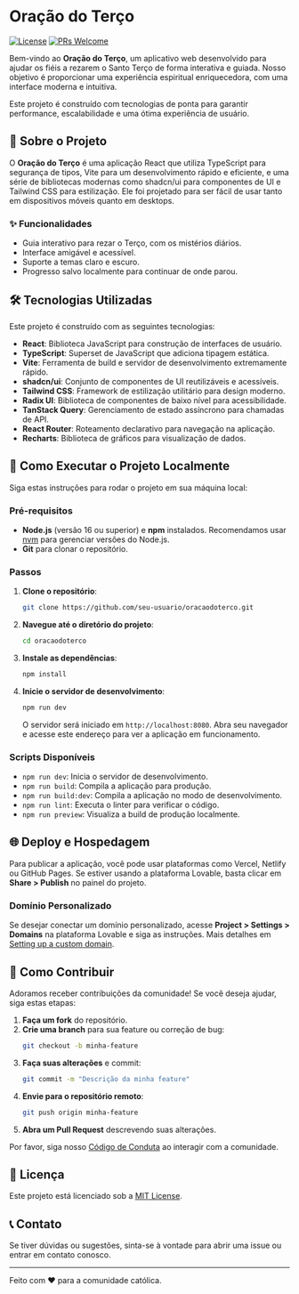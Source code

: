 # Oração do Terço

[![License](https://img.shields.io/badge/license-MIT-blue.svg)](LICENSE) [![PRs Welcome](https://img.shields.io/badge/PRs-welcome-brightgreen.svg)](http://makeapullrequest.com)

Bem-vindo ao **Oração do Terço**, um aplicativo web desenvolvido para ajudar os fiéis a rezarem o Santo Terço de forma interativa e guiada. Nosso objetivo é proporcionar uma experiência espiritual enriquecedora, com uma interface moderna e intuitiva.

Este projeto é construído com tecnologias de ponta para garantir performance, escalabilidade e uma ótima experiência de usuário.

## 📖 Sobre o Projeto

O **Oração do Terço** é uma aplicação React que utiliza TypeScript para segurança de tipos, Vite para um desenvolvimento rápido e eficiente, e uma série de bibliotecas modernas como shadcn/ui para componentes de UI e Tailwind CSS para estilização. Ele foi projetado para ser fácil de usar tanto em dispositivos móveis quanto em desktops.

### ✨ Funcionalidades
- Guia interativo para rezar o Terço, com os mistérios diários.
- Interface amigável e acessível.
- Suporte a temas claro e escuro.
- Progresso salvo localmente para continuar de onde parou.

## 🛠️ Tecnologias Utilizadas

Este projeto é construído com as seguintes tecnologias:

- **React**: Biblioteca JavaScript para construção de interfaces de usuário.
- **TypeScript**: Superset de JavaScript que adiciona tipagem estática.
- **Vite**: Ferramenta de build e servidor de desenvolvimento extremamente rápido.
- **shadcn/ui**: Conjunto de componentes de UI reutilizáveis e acessíveis.
- **Tailwind CSS**: Framework de estilização utilitário para design moderno.
- **Radix UI**: Biblioteca de componentes de baixo nível para acessibilidade.
- **TanStack Query**: Gerenciamento de estado assíncrono para chamadas de API.
- **React Router**: Roteamento declarativo para navegação na aplicação.
- **Recharts**: Biblioteca de gráficos para visualização de dados.

## 🚀 Como Executar o Projeto Localmente

Siga estas instruções para rodar o projeto em sua máquina local:

### Pré-requisitos

- **Node.js** (versão 16 ou superior) e **npm** instalados. Recomendamos usar [nvm](https://github.com/nvm-sh/nvm#installing-and-updating) para gerenciar versões do Node.js.
- **Git** para clonar o repositório.

### Passos

1. **Clone o repositório**:
   ```bash
   git clone https://github.com/seu-usuario/oracaodoterco.git
   ```

2. **Navegue até o diretório do projeto**:
   ```bash
   cd oracaodoterco
   ```

3. **Instale as dependências**:
   ```bash
   npm install
   ```

4. **Inicie o servidor de desenvolvimento**:
   ```bash
   npm run dev
   ```

   O servidor será iniciado em `http://localhost:8080`. Abra seu navegador e acesse este endereço para ver a aplicação em funcionamento.

### Scripts Disponíveis

- `npm run dev`: Inicia o servidor de desenvolvimento.
- `npm run build`: Compila a aplicação para produção.
- `npm run build:dev`: Compila a aplicação no modo de desenvolvimento.
- `npm run lint`: Executa o linter para verificar o código.
- `npm run preview`: Visualiza a build de produção localmente.

## 🌐 Deploy e Hospedagem

Para publicar a aplicação, você pode usar plataformas como Vercel, Netlify ou GitHub Pages. Se estiver usando a plataforma Lovable, basta clicar em **Share > Publish** no painel do projeto.

### Domínio Personalizado

Se desejar conectar um domínio personalizado, acesse **Project > Settings > Domains** na plataforma Lovable e siga as instruções. Mais detalhes em [Setting up a custom domain](https://docs.lovable.dev/tips-tricks/custom-domain#step-by-step-guide).

## 🤝 Como Contribuir

Adoramos receber contribuições da comunidade! Se você deseja ajudar, siga estas etapas:

1. **Faça um fork** do repositório.
2. **Crie uma branch** para sua feature ou correção de bug:
   ```bash
   git checkout -b minha-feature
   ```
3. **Faça suas alterações** e commit:
   ```bash
   git commit -m "Descrição da minha feature"
   ```
4. **Envie para o repositório remoto**:
   ```bash
   git push origin minha-feature
   ```
5. **Abra um Pull Request** descrevendo suas alterações.

Por favor, siga nosso [Código de Conduta](CODE_OF_CONDUCT.md) ao interagir com a comunidade.

## 📜 Licença

Este projeto está licenciado sob a [MIT License](LICENSE).

## 📞 Contato

Se tiver dúvidas ou sugestões, sinta-se à vontade para abrir uma issue ou entrar em contato conosco.

---

Feito com ❤️ para a comunidade católica.
